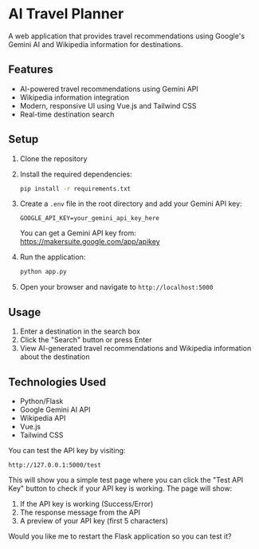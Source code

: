 # AI Travel Planner

A web application that provides travel recommendations using Google's Gemini AI and Wikipedia information for destinations.

## Features

- AI-powered travel recommendations using Gemini API
- Wikipedia information integration
- Modern, responsive UI using Vue.js and Tailwind CSS
- Real-time destination search

## Setup

1. Clone the repository
2. Install the required dependencies:
   ```bash
   pip install -r requirements.txt
   ```

3. Create a `.env` file in the root directory and add your Gemini API key:
   ```
   GOOGLE_API_KEY=your_gemini_api_key_here
   ```

   You can get a Gemini API key from: https://makersuite.google.com/app/apikey

4. Run the application:
   ```bash
   python app.py
   ```

5. Open your browser and navigate to `http://localhost:5000`

## Usage

1. Enter a destination in the search box
2. Click the "Search" button or press Enter
3. View AI-generated travel recommendations and Wikipedia information about the destination

## Technologies Used

- Python/Flask
- Google Gemini AI API
- Wikipedia API
- Vue.js
- Tailwind CSS 

You can test the API key by visiting:
```
http://127.0.0.1:5000/test
```

This will show you a simple test page where you can click the "Test API Key" button to check if your API key is working. The page will show:
1. If the API key is working (Success/Error)
2. The response message from the API
3. A preview of your API key (first 5 characters)

Would you like me to restart the Flask application so you can test it? 